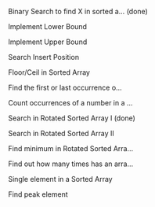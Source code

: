 Binary Search to find X in sorted a…	(done)	

Implement Lower Bound		

Implement Upper Bound		

Search Insert Position		

Floor/Ceil in Sorted Array		

Find the first or last occurrence o…		

Count occurrences of a number in a …		

Search in Rotated Sorted Array I		(done)

Search in Rotated Sorted Array II		

Find minimum in Rotated Sorted Arra…		

Find out how many times has an arra…		

Single element in a Sorted Array		

Find peak element
